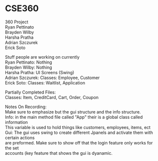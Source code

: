 # CSE360
360 Project <br/>
Ryan Pettinato <br/>
Brayden Wilby <br/>
Harsha Pratha <br/>
Adrian Szczurek <br/>
Erick Soto 


Stuff people are working on currently <br/>
Ryan Pettinato: Nothing <br/>
Brayden Wilby: Nothing <br/>
Harsha Pratha: UI Screens (Swing) <br/>
Adrian Szczurek: Classes: Employee, Customer<br/>
Erick Soto: Classes: Waitlist, Application <br/>
 
Partially Completed Files: <br/>
Classes: Item, CreditCard, Cart, Order, Coupon <br/>

Notes On Recording: <br/>
Make sure to emphasize but the gui structure and the info structure. <br/>
Info: in the main method file called "App" their is a global class called information <br/>
      This variable is used to hold things like customers, employees, items, ect <br/>
Gui: The gui uses swing to create different Jpanels and activate them with certain actions <br/>
     are preformed. Make sure to show off that the login feature only works for the set <br/>
     accounts (key feature that shows the gui is dyanamic. <br/>
